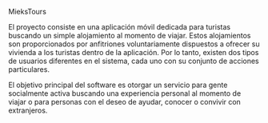MieksTours

El proyecto consiste en una aplicación móvil dedicada para turistas buscando un simple alojamiento al momento de viajar. Estos alojamientos son proporcionados por anfitriones voluntariamente dispuestos a ofrecer su vivienda a los turistas dentro de la aplicación. Por lo tanto, existen dos tipos de usuarios diferentes en el sistema, cada uno con su conjunto de acciones particulares.

El objetivo principal del software es otorgar un servicio para gente socialmente activa buscando una experiencia personal al momento de viajar o para personas con el deseo de ayudar, conocer o convivir con extranjeros. 
